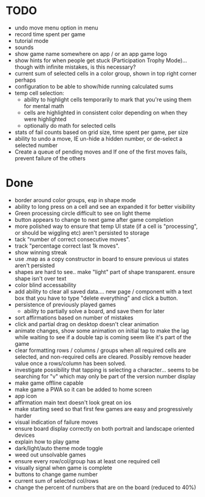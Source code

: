 # TODO

- undo move menu option in menu
- record time spent per game
- tutorial mode
- sounds
- show game name somewhere on app / or an app game logo
- show hints for when people get stuck (Participation Trophy Mode)... though with infinite mistakes, is this necessary?
- current sum of selected cells in a color group, shown in top right corner perhaps
- configuration to be able to show/hide running calculated sums
- temp cell selection:
  - ability to highlight cells temporarily to mark that you're using them for mental math
  - cells are highlighted in consistent color depending on when they were highlighted
  - optionally do math for selected cells
- stats of fail counts based on grid size, time spent per game, per size
- ability to undo a move, IE un-hide a hidden number, or de-select a selected number
- Create a queue of pending moves and If one of the first moves fails, prevent failure of the others

# Done

- border around color groups, esp in shape mode
- ability to long press on a cell and see an expanded it for better visibility
- Green processing circle difficult to see on light theme
- button appears to change to next game after game completion
- more polished way to ensure that temp UI state (if a cell is "processing", or should be wiggling etc) aren't persisted to storage
- tack "number of correct consecutive moves".
- track "percentage correct last 1k moves".
- show winning streak
- use .map as a copy constructor in board to ensure previous ui states aren't persisted
- shapes are hard to see.. make "light" part of shape transparent. ensure shape isn't over text
- color blind accessability
- add ability to clear all saved data.... new page / component with a text box that you have to type "delete everything" and click a button.
- persistence of previously played games
  - ability to partially solve a board, and save them for later
- sort affirmations based on number of mistakes
- click and partial drag on desktop doesn't clear animation
- animate changes, show some animation on initial tap to make the lag while waiting to see if a double tap is coming seem like it's part of the game
- clear formatting rows / columns / groups when all required cells are selected, and non-required cells are cleared. Possibly remove header value once a rows/column has been solved.
- investigate possibility that tapping is selecting a character... seems to be searching for "v" which may only be part of the version number display
- make game offline capable
- make game a PWA so it can be added to home screen
- app icon
- affirmation main text doesn't look great on ios
- make starting seed so that first few games are easy and progressively harder
- visual indication of failure moves
- ensure board display correctly on both portrait and landscape oriented devices
- explain how to play game
- dark/light/auto theme mode toggle
- weed out unsolvable games
- ensure every row/col/group has at least one required cell
- visually signal when game is complete
- buttons to change game number
- current sum of selected col/rows
- change the percent of numbers that are on the board (reduced to 40%)
